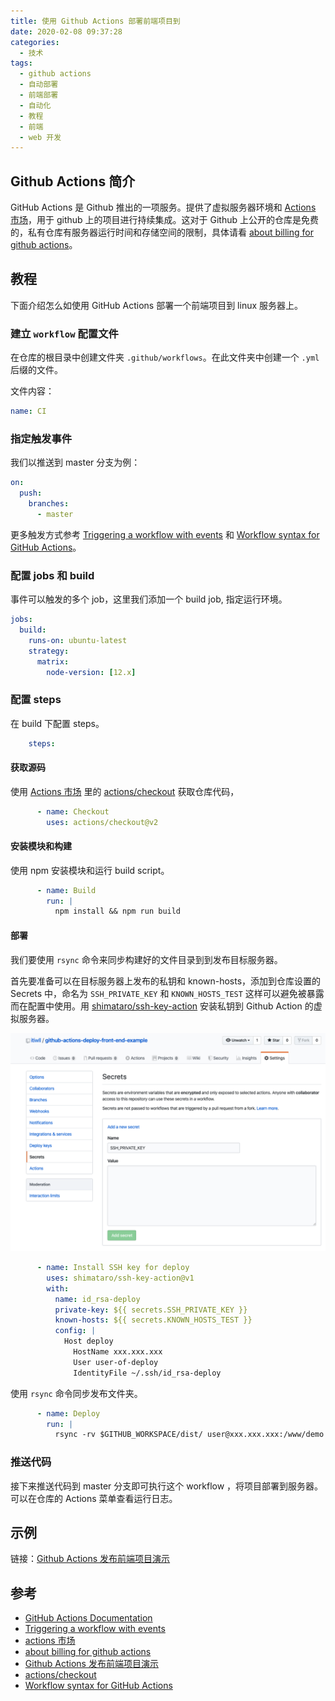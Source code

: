 ```yaml
---
title: 使用 Github Actions 部署前端项目到
date: 2020-02-08 09:37:28
categories:
  - 技术
tags:
  - github actions
  - 自动部署
  - 前端部署
  - 自动化
  - 教程
  - 前端
  - web 开发
---
```


## Github Actions 简介
GitHub Actions 是 Github 推出的一项服务。提供了虚拟服务器环境和 [Actions 市场]，用于 github 上的项目进行持续集成。这对于 Github 上公开的仓库是免费的，私有仓库有服务器运行时间和存储空间的限制，具体请看 [about billing for github actions]。

## 教程
下面介绍怎么如使用 GitHub Actions 部署一个前端项目到 linux 服务器上。
<!-- more -->

### 建立 `workflow` 配置文件
在仓库的根目录中创建文件夹 `.github/workflows`。在此文件夹中创建一个 `.yml` 后缀的文件。 

文件内容：
```yml
name: CI
```

### 指定触发事件
我们以推送到 master 分支为例：
```yml
on: 
  push:
    branches: 
      - master
```
更多触发方式参考 [Triggering a workflow with events] 和 [Workflow syntax for GitHub Actions]。
### 配置 jobs 和 build
事件可以触发的多个 job，这里我们添加一个 build job, 指定运行环境。
```yml
jobs:
  build:
    runs-on: ubuntu-latest
    strategy:
      matrix:
        node-version: [12.x]
```
### 配置 steps
在 build 下配置 steps。
```yml
    steps:
```
#### 获取源码
使用 [Actions 市场] 里的 [actions/checkout] 获取仓库代码，
```yml
      - name: Checkout
        uses: actions/checkout@v2
```
#### 安装模块和构建
使用 npm 安装模块和运行 build script。
```yml
      - name: Build
        run: |
          npm install && npm run build
```
#### 部署
我们要使用 `rsync` 命令来同步构建好的文件目录到到发布目标服务器。

首先要准备可以在目标服务器上发布的私钥和 known-hosts，添加到仓库设置的 Secrets 中，命名为 `SSH_PRIVATE_KEY` 和 `KNOWN_HOSTS_TEST` 这样可以避免被暴露而在配置中使用。用 [shimataro/ssh-key-action] 安装私钥到 Github Action 的虚拟服务器。

![添加服务器发布私钥](../asset/add-secret.png)


```yml
      - name: Install SSH key for deploy
        uses: shimataro/ssh-key-action@v1
        with:
          name: id_rsa-deploy
          private-key: ${{ secrets.SSH_PRIVATE_KEY }}
          known-hosts: ${{ secrets.KNOWN_HOSTS_TEST }}
          config: |
            Host deploy
              HostName xxx.xxx.xxx
              User user-of-deploy
              IdentityFile ~/.ssh/id_rsa-deploy
```
使用 `rsync` 命令同步发布文件夹。
```yml
      - name: Deploy
        run: |
          rsync -rv $GITHUB_WORKSPACE/dist/ user@xxx.xxx.xxx:/www/demo
```
### 推送代码
接下来推送代码到 master 分支即可执行这个 workflow ，将项目部署到服务器。可以在仓库的 Actions 菜单查看运行日志。

## 示例
链接：[Github Actions 发布前端项目演示]



## 参考
- [GitHub Actions Documentation]
- [Triggering a workflow with events]
- [actions 市场]
- [about billing for github actions]
- [Github Actions 发布前端项目演示]
- [actions/checkout]
- [Workflow syntax for GitHub Actions]

[Actions 市场]:https://github.com/marketplace?type=actions
[GitHub Actions Documentation]:https://help.github.com/cn/actions/automating-your-workflow-with-github-actions
[Triggering a workflow with events]:https://help.github.com/en/actions/configuring-and-managing-workflows/configuring-a-workflow#triggering-a-workflow-with-events
[about billing for github actions]:https://help.github.com/en/github/setting-up-and-managing-billing-and-payments-on-github/about-billing-for-github-actions#about-billing-for-github-actions
[Github Actions 发布前端项目演示]:https://github.com/itiwll/github-actions-deploy-front-end-example
[Workflow syntax for GitHub Actions]: https://help.github.com/en/actions/reference/workflow-syntax-for-github-actions
[actions/checkout]:https://github.com/actions/checkout
[shimataro/ssh-key-action]: https://github.com/shimataro/ssh-key-action